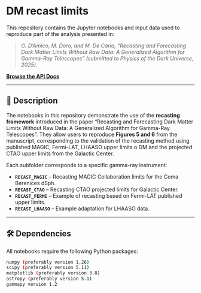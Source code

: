 # DM recast limits

This repository contains the Jupyter notebooks and input data used to reproduce part of the analysis presented in:

> *G. D’Amico, M. Doro, and M. De Caria, “Recasting and Forecasting Dark Matter Limits Without Raw Data: A Generalized Algorithm for Gamma-Ray Telescopes” (submitted to Physics of the Dark Universe, 2025).*

[**Browse the API Docs**](https://giacomodamico24.github.io/DM_recast_limits/docs/html/index.html)

---

## 📘 Description

The notebooks in this repository demonstrate the use of the **recasting framework** introduced in the paper “Recasting and Forecasting Dark Matter Limits Without Raw Data: A Generalized Algorithm for Gamma-Ray Telescopes”.
They allow users to reproduce **Figures 5 and 6** from the manuscript, corresponding to the validation of the recasting method using published MAGIC, Fermi-LAT, LHAASO upper limits o DM and the projected CTAO upper limits from the Galactic Center.

Each subfolder corresponds to a specific gamma-ray instrument:
- **`RECAST_MAGIC`** – Recasting MAGIC Collaboration limits for the Coma Berenices dSph.  
- **`RECAST_CTAO`** – Recasting CTAO projected limits for Galactic Center.  
- **`RECAST_FERMI`** – Example of recasting based on Fermi-LAT published upper limits.  
- **`RECAST_LHAASO`** – Example adaptation for LHAASO data.

---


## 🛠️ Dependencies

All notebooks require the following Python packages:

```bash
numpy (preferably version 1.26)
scipy (preferably version 5.11)
matplotlib (preferably version 3.8)
astropy (preferably version 5.1)
gammapy version 1.2


